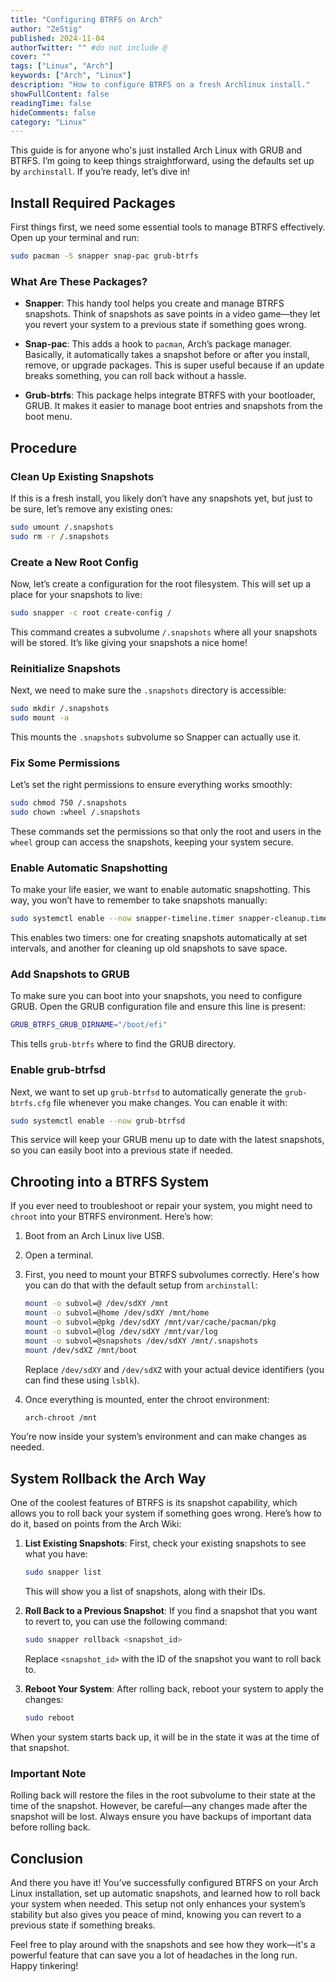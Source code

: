 ```yaml
---
title: "Configuring BTRFS on Arch"
author: "ZeStig"
published: 2024-11-04
authorTwitter: "" #do not include @
cover: ""
tags: ["Linux", "Arch"]
keywords: ["Arch", "Linux"]
description: "How to configure BTRFS on a fresh Archlinux install."
showFullContent: false
readingTime: false
hideComments: false
category: "Linux"
---
```


This guide is for anyone who's just installed Arch Linux with GRUB and BTRFS. I’m going to keep things straightforward, using the defaults set up by `archinstall`. If you’re ready, let’s dive in!

## Install Required Packages

First things first, we need some essential tools to manage BTRFS effectively. Open up your terminal and run:

```bash
sudo pacman -S snapper snap-pac grub-btrfs
```

### What Are These Packages?

- **Snapper**: This handy tool helps you create and manage BTRFS snapshots. Think of snapshots as save points in a video game—they let you revert your system to a previous state if something goes wrong.
  
- **Snap-pac**: This adds a hook to `pacman`, Arch’s package manager. Basically, it automatically takes a snapshot before or after you install, remove, or upgrade packages. This is super useful because if an update breaks something, you can roll back without a hassle.

- **Grub-btrfs**: This package helps integrate BTRFS with your bootloader, GRUB. It makes it easier to manage boot entries and snapshots from the boot menu.

## Procedure

### Clean Up Existing Snapshots

If this is a fresh install, you likely don’t have any snapshots yet, but just to be sure, let’s remove any existing ones:

```bash
sudo umount /.snapshots
sudo rm -r /.snapshots
```

### Create a New Root Config

Now, let’s create a configuration for the root filesystem. This will set up a place for your snapshots to live:

```bash
sudo snapper -c root create-config /
```

This command creates a subvolume `/.snapshots` where all your snapshots will be stored. It’s like giving your snapshots a nice home!

### Reinitialize Snapshots

Next, we need to make sure the `.snapshots` directory is accessible:

```bash
sudo mkdir /.snapshots
sudo mount -a
```

This mounts the `.snapshots` subvolume so Snapper can actually use it.

### Fix Some Permissions

Let’s set the right permissions to ensure everything works smoothly:

```bash
sudo chmod 750 /.snapshots
sudo chown :wheel /.snapshots
```

These commands set the permissions so that only the root and users in the `wheel` group can access the snapshots, keeping your system secure.

### Enable Automatic Snapshotting

To make your life easier, we want to enable automatic snapshotting. This way, you won’t have to remember to take snapshots manually:

```bash
sudo systemctl enable --now snapper-timeline.timer snapper-cleanup.timer
```

This enables two timers: one for creating snapshots automatically at set intervals, and another for cleaning up old snapshots to save space.

### Add Snapshots to GRUB

To make sure you can boot into your snapshots, you need to configure GRUB. Open the GRUB configuration file and ensure this line is present:

```bash
GRUB_BTRFS_GRUB_DIRNAME="/boot/efi"
```

This tells `grub-btrfs` where to find the GRUB directory.

### Enable grub-btrfsd

Next, we want to set up `grub-btrfsd` to automatically generate the `grub-btrfs.cfg` file whenever you make changes. You can enable it with:

```bash
sudo systemctl enable --now grub-btrfsd
```

This service will keep your GRUB menu up to date with the latest snapshots, so you can easily boot into a previous state if needed.

## Chrooting into a BTRFS System

If you ever need to troubleshoot or repair your system, you might need to `chroot` into your BTRFS environment. Here’s how:

1. Boot from an Arch Linux live USB.
2. Open a terminal.
3. First, you need to mount your BTRFS subvolumes correctly. Here's how you can do that with the default setup from `archinstall`:

   ```bash
   mount -o subvol=@ /dev/sdXY /mnt
   mount -o subvol=@home /dev/sdXY /mnt/home
   mount -o subvol=@pkg /dev/sdXY /mnt/var/cache/pacman/pkg
   mount -o subvol=@log /dev/sdXY /mnt/var/log
   mount -o subvol=@snapshots /dev/sdXY /mnt/.snapshots
   mount /dev/sdXZ /mnt/boot
   ```

   Replace `/dev/sdXY` and `/dev/sdXZ` with your actual device identifiers (you can find these using `lsblk`).

4. Once everything is mounted, enter the chroot environment:

   ```bash
   arch-chroot /mnt
   ```

You’re now inside your system’s environment and can make changes as needed.

## System Rollback the Arch Way

One of the coolest features of BTRFS is its snapshot capability, which allows you to roll back your system if something goes wrong. Here’s how to do it, based on points from the Arch Wiki:

1. **List Existing Snapshots**: First, check your existing snapshots to see what you have:

   ```bash
   sudo snapper list
   ```

   This will show you a list of snapshots, along with their IDs.

2. **Roll Back to a Previous Snapshot**: If you find a snapshot that you want to revert to, you can use the following command:

   ```bash
   sudo snapper rollback <snapshot_id>
   ```

   Replace `<snapshot_id>` with the ID of the snapshot you want to roll back to.

3. **Reboot Your System**: After rolling back, reboot your system to apply the changes:

   ```bash
   sudo reboot
   ```

When your system starts back up, it will be in the state it was at the time of that snapshot.

### Important Note

Rolling back will restore the files in the root subvolume to their state at the time of the snapshot. However, be careful—any changes made after the snapshot will be lost. Always ensure you have backups of important data before rolling back.

## Conclusion

And there you have it! You’ve successfully configured BTRFS on your Arch Linux installation, set up automatic snapshots, and learned how to roll back your system when needed. This setup not only enhances your system’s stability but also gives you peace of mind, knowing you can revert to a previous state if something breaks.

Feel free to play around with the snapshots and see how they work—it's a powerful feature that can save you a lot of headaches in the long run. Happy tinkering!
